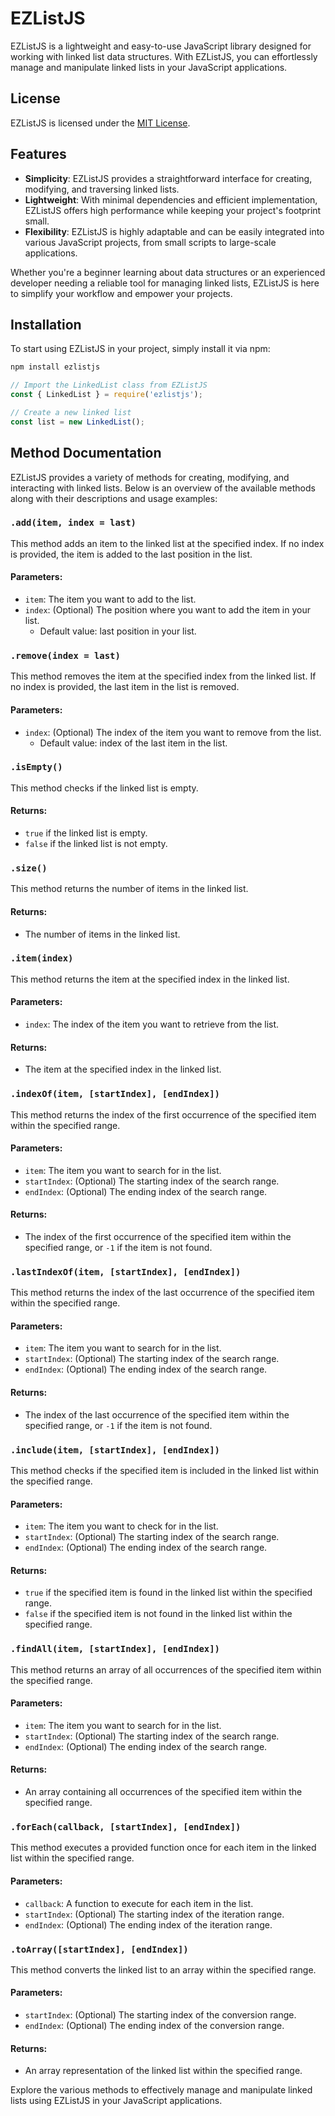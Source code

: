 # EZListJS

EZListJS is a lightweight and easy-to-use JavaScript library designed for working with linked list data structures. With EZListJS, you can effortlessly manage and manipulate linked lists in your JavaScript applications.

## License

EZListJS is licensed under the [MIT License](LICENSE.md).

## Features

- **Simplicity**: EZListJS provides a straightforward interface for creating, modifying, and traversing linked lists.
- **Lightweight**: With minimal dependencies and efficient implementation, EZListJS offers high performance while keeping your project's footprint small.
- **Flexibility**: EZListJS is highly adaptable and can be easily integrated into various JavaScript projects, from small scripts to large-scale applications.

Whether you're a beginner learning about data structures or an experienced developer needing a reliable tool for managing linked lists, EZListJS is here to simplify your workflow and empower your projects.

## Installation

To start using EZListJS in your project, simply install it via npm:

```bash
npm install ezlistjs
```

```js
// Import the LinkedList class from EZListJS
const { LinkedList } = require('ezlistjs');

// Create a new linked list
const list = new LinkedList();
```

## Method Documentation

EZListJS provides a variety of methods for creating, modifying, and interacting with linked lists. Below is an overview of the available methods along with their descriptions and usage examples:

### `.add(item, index = last)`

This method adds an item to the linked list at the specified index. If no index is provided, the item is added to the last position in the list.

#### Parameters:

- `item`: The item you want to add to the list.
- `index`: (Optional) The position where you want to add the item in your list.
    - Default value: last position in your list.

### `.remove(index = last)`

This method removes the item at the specified index from the linked list. If no index is provided, the last item in the list is removed.

#### Parameters:

- `index`: (Optional) The index of the item you want to remove from the list.
    - Default value: index of the last item in the list.

### `.isEmpty()`

This method checks if the linked list is empty.

#### Returns:

- `true` if the linked list is empty.
- `false` if the linked list is not empty.

### `.size()`

This method returns the number of items in the linked list.

#### Returns:

- The number of items in the linked list.

### `.item(index)`

This method returns the item at the specified index in the linked list.

#### Parameters:

- `index`: The index of the item you want to retrieve from the list.

#### Returns:

- The item at the specified index in the linked list.

### `.indexOf(item, [startIndex], [endIndex])`

This method returns the index of the first occurrence of the specified item within the specified range.

#### Parameters:

- `item`: The item you want to search for in the list.
- `startIndex`: (Optional) The starting index of the search range.
- `endIndex`: (Optional) The ending index of the search range.

#### Returns:

- The index of the first occurrence of the specified item within the specified range, or `-1` if the item is not found.

### `.lastIndexOf(item, [startIndex], [endIndex])`

This method returns the index of the last occurrence of the specified item within the specified range.

#### Parameters:

- `item`: The item you want to search for in the list.
- `startIndex`: (Optional) The starting index of the search range.
- `endIndex`: (Optional) The ending index of the search range.

#### Returns:

- The index of the last occurrence of the specified item within the specified range, or `-1` if the item is not found.

### `.include(item, [startIndex], [endIndex])`

This method checks if the specified item is included in the linked list within the specified range.

#### Parameters:

- `item`: The item you want to check for in the list.
- `startIndex`: (Optional) The starting index of the search range.
- `endIndex`: (Optional) The ending index of the search range.

#### Returns:

- `true` if the specified item is found in the linked list within the specified range.
- `false` if the specified item is not found in the linked list within the specified range.

### `.findAll(item, [startIndex], [endIndex])`

This method returns an array of all occurrences of the specified item within the specified range.

#### Parameters:

- `item`: The item you want to search for in the list.
- `startIndex`: (Optional) The starting index of the search range.
- `endIndex`: (Optional) The ending index of the search range.

#### Returns:

- An array containing all occurrences of the specified item within the specified range.

### `.forEach(callback, [startIndex], [endIndex])`

This method executes a provided function once for each item in the linked list within the specified range.

#### Parameters:

- `callback`: A function to execute for each item in the list.
- `startIndex`: (Optional) The starting index of the iteration range.
- `endIndex`: (Optional) The ending index of the iteration range.

### `.toArray([startIndex], [endIndex])`

This method converts the linked list to an array within the specified range.

#### Parameters:

- `startIndex`: (Optional) The starting index of the conversion range.
- `endIndex`: (Optional) The ending index of the conversion range.

#### Returns:

- An array representation of the linked list within the specified range.

Explore the various methods to effectively manage and manipulate linked lists using EZListJS in your JavaScript applications.
